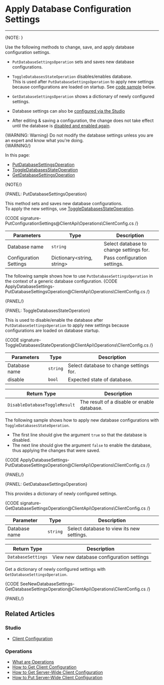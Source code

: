 # Apply Database Configuration Settings

---

{NOTE: }

Use the following methods to change, save, and apply database configuration settings. 

* `PutDatabaseSettingsOperation` sets and saves new database configurations.
* `ToggleDatabasesStateOperation` disables/enables database.  
  This is used after `PutDatabaseSettingsOperation` to apply new settings because configurations are loaded on startup. See [code sample](../../../../client-api/operations/maintenance/configuration/database-settings-operation#toggledatabasesstateoperation) below. 
* `GetDatabaseSettingsOperation` shows a dictionary of newly configured settings.

* Database settings can also be [configured via the Studio](../../../../studio/database/settings/database-settings#database-settings)

* After editing & saving a configuration, the change does not take effect 
  until the database is [disabled and enabled again](../../../../client-api/operations/maintenance/configuration/database-settings-operation#toggledatabasesstateoperation).  

{WARNING: Warning}
Do not modify the database settings unless you are an expert and know what you're doing.  
{WARNING/}

In this page:

  * [PutDatabaseSettingsOperation](../../../../client-api/operations/maintenance/configuration/database-settings-operation#putdatabasesettingsoperation)
  * [ToggleDatabasesStateOperation](../../../../client-api/operations/maintenance/configuration/database-settings-operation#toggledatabasesstateoperation)
  * [GetDatabaseSettingsOperation](../../../../client-api/operations/maintenance/configuration/database-settings-operation#getdatabasesettingsoperation)

{NOTE/}

{PANEL: PutDatabaseSettingsOperation}

This method sets and saves new database configurations.  
To apply the new settings, use [ToggleDatabasesStateOperation](../../../../client-api/operations/maintenance/configuration/database-settings-operation#toggledatabasesstateoperation-sample).  

{CODE signature-PutConfigurationSettings@ClientApi\Operations\ClientConfig.cs /}

| Parameters | Type | Description |
| -------- | ---- | -------------------|
| Database name | `string` | Select database to change settings for. |
| Configuration Settings | Dictionary<string, string> | Pass configuration settings. |

The following sample shows how to use `PutDatabaseSettingsOperation` in the context of a generic database configuration. 
{CODE ApplyDatabaseSettings-PutDatabaseSettingsOperation@ClientApi\Operations\ClientConfig.cs /}


{PANEL/}

{PANEL: ToggleDatabasesStateOperation}

This is used to disable/enable the database after `PutDatabaseSettingsOperation` to apply new settings because configurations are loaded on database startup.

{CODE signature-ToggleDatabasesStateOperation@ClientApi\Operations\ClientConfig.cs /}

 | Parameters | Type | Description |
| -------- | ---- | -------------------|
| Database name | `string` | Select database to change settings for. |
| disable | `bool` | Expected state of database. |

 | Return Type | Description |
 | ---- | -------------------|
 | `DisableDatabaseToggleResult` | The result of a disable or enable database. |

The following sample shows how to apply new database configurations with `ToggleDatabasesStateOperation`.  

  * The first line should give the argument `true` so that the database is disabled.  
  * The next line should give the argument `false` to enable the database, thus applying the changes that were saved.

{CODE ApplyDatabaseSettings-PutDatabaseSettingsOperation@ClientApi\Operations\ClientConfig.cs /}


{PANEL/}

{PANEL: GetDatabaseSettingsOperation}

This provides a dictionary of newly configured settings.

{CODE signature-GetDatabaseSettingsOperation@ClientApi\Operations\ClientConfig.cs /}

 | Parameter | Type | Description |
| -------- | ---- | -------------------|
| Database name | `string` | Select database to view its new settings. |

  | Return Type | Description |
 | ---- | -------------------|
 | `DatabaseSettings` | View new database configuration settings |

Get a dictionary of newly configured settings with `GetDatabaseSettingsOperation`.

{CODE SeeNewDatabaseSettings-GetDatabaseSettingsOperation@ClientApi\Operations\ClientConfig.cs /}


{PANEL/}



## Related Articles

### Studio

- [Client Configuration](../../../../studio/server/client-configuration)

### Operations

- [What are Operations](../../../../client-api/operations/what-are-operations)
- [How to Get Client Configuration](../../../../client-api/operations/maintenance/configuration/get-client-configuration)
- [How to Get Server-Wide Client Configuration](../../../../client-api/operations/server-wide/configuration/get-serverwide-client-configuration)
- [How to Put Server-Wide Client Configuration](../../../../client-api/operations/server-wide/configuration/put-serverwide-client-configuration)
